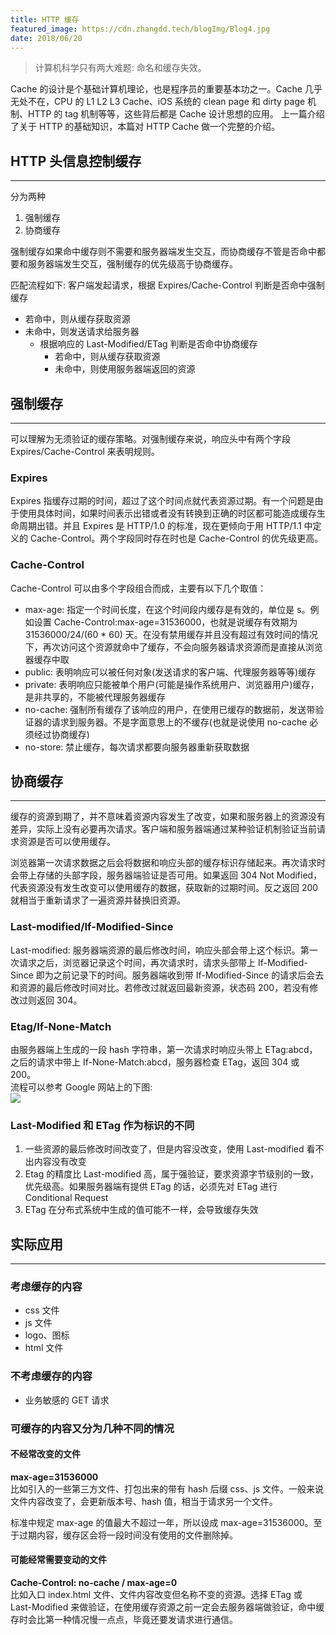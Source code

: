 ```yaml
---
title: HTTP 缓存
featured_image: https://cdn.zhangdd.tech/blogImg/Blog4.jpg
date: 2018/06/20
---
```


> 计算机科学只有两大难题: 命名和缓存失效。

Cache 的设计是个基础计算机理论，也是程序员的重要基本功之一。Cache 几乎无处不在，CPU 的 L1 L2 L3 Cache、iOS 系统的 clean page 和 dirty page 机制、HTTP 的 tag 机制等等，这些背后都是 Cache 设计思想的应用。
上一篇介绍了关于 HTTP 的基础知识，本篇对 HTTP Cache 做一个完整的介绍。

## HTTP 头信息控制缓存
***  
分为两种
1. 强制缓存
2. 协商缓存  

强制缓存如果命中缓存则不需要和服务器端发生交互，而协商缓存不管是否命中都要和服务器端发生交互，强制缓存的优先级高于协商缓存。  

匹配流程如下: 
客户端发起请求，根据 Expires/Cache-Control 判断是否命中强制缓存
- 若命中，则从缓存获取资源
- 未命中，则发送请求给服务器
  - 根据响应的 Last-Modified/ETag 判断是否命中协商缓存
    - 若命中，则从缓存获取资源
    - 未命中，则使用服务器端返回的资源  

## 强制缓存
***  
可以理解为无须验证的缓存策略。对强制缓存来说，响应头中有两个字段 Expires/Cache-Control 来表明规则。  

### Expires
Expires 指缓存过期的时间，超过了这个时间点就代表资源过期。有一个问题是由于使用具体时间，如果时间表示出错或者没有转换到正确的时区都可能造成缓存生命周期出错。并且 Expires 是 HTTP/1.0 的标准，现在更倾向于用 HTTP/1.1 中定义的 Cache-Control。两个字段同时存在时也是 Cache-Control 的优先级更高。

### Cache-Control
Cache-Control 可以由多个字段组合而成，主要有以下几个取值：
- max-age: 指定一个时间长度，在这个时间段内缓存是有效的，单位是 s。例如设置 Cache-Control:max-age=31536000，也就是说缓存有效期为 31536000/24/(60 * 60) 天。在没有禁用缓存并且没有超过有效时间的情况下，再次访问这个资源就命中了缓存，不会向服务器请求资源而是直接从浏览器缓存中取
- public: 表明响应可以被任何对象(发送请求的客户端、代理服务器等等)缓存
- private: 表明响应只能被单个用户(可能是操作系统用户、浏览器用户)缓存，是非共享的，不能被代理服务器缓存
- no-cache: 强制所有缓存了该响应的用户，在使用已缓存的数据前，发送带验证器的请求到服务器。不是字面意思上的不缓存(也就是说使用 no-cache 必须经过协商缓存)
- no-store: 禁止缓存，每次请求都要向服务器重新获取数据

## 协商缓存
***  
缓存的资源到期了，并不意味着资源内容发生了改变，如果和服务器上的资源没有差异，实际上没有必要再次请求。客户端和服务器端通过某种验证机制验证当前请求资源是否可以使用缓存。

浏览器第一次请求数据之后会将数据和响应头部的缓存标识存储起来。再次请求时会带上存储的头部字段，服务器端验证是否可用。如果返回 304 Not Modified，代表资源没有发生改变可以使用缓存的数据，获取新的过期时间。反之返回 200 就相当于重新请求了一遍资源并替换旧资源。

### Last-modified/If-Modified-Since
Last-modified: 服务器端资源的最后修改时间，响应头部会带上这个标识。第一次请求之后，浏览器记录这个时间，再次请求时，请求头部带上 If-Modified-Since 即为之前记录下的时间。服务器端收到带 If-Modified-Since 的请求后会去和资源的最后修改时间对比。若修改过就返回最新资源，状态码 200，若没有修改过则返回 304。

### Etag/If-None-Match
由服务器端上生成的一段 hash 字符串，第一次请求时响应头带上 ETag:abcd，之后的请求中带上 If-None-Match:abcd，服务器检查 ETag，返回 304 或 200。  
流程可以参考 Google 网站上的下图:   
![](https://cdn.zhangdd.tech/contentImg/http-cache/http-cache-control.png)

### Last-Modified 和 ETag 作为标识的不同
1. 一些资源的最后修改时间改变了，但是内容没改变，使用 Last-modified 看不出内容没有改变
2. Etag 的精度比 Last-modified 高，属于强验证，要求资源字节级别的一致，优先级高。如果服务器端有提供 ETag 的话，必须先对 ETag 进行 Conditional Request
3. ETag 在分布式系统中生成的值可能不一样，会导致缓存失效

## 实际应用
***  
### 考虑缓存的内容
- css 文件
- js 文件
- logo、图标
- html 文件

### 不考虑缓存的内容
- 业务敏感的 GET 请求

### 可缓存的内容又分为几种不同的情况
#### 不经常改变的文件
**max-age=31536000**  
比如引入的一些第三方文件、打包出来的带有 hash 后缀 css、js 文件。一般来说文件内容改变了，会更新版本号、hash 值，相当于请求另一个文件。

标准中规定 max-age 的值最大不超过一年，所以设成 max-age=31536000。至于过期内容，缓存区会将一段时间没有使用的文件删除掉。

#### 可能经常需要变动的文件
**Cache-Control: no-cache / max-age=0**    
比如入口 index.html 文件、文件内容改变但名称不变的资源。选择 ETag 或 Last-Modified 来做验证，在使用缓存资源之前一定会去服务器端做验证，命中缓存时会比第一种情况慢一点点，毕竟还要发请求进行通信。